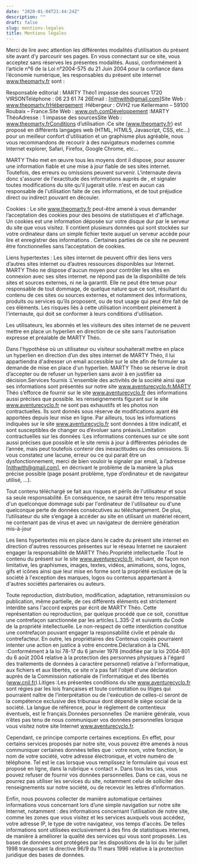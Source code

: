 ```yaml
---
date: "2020-01-04T21:44:24Z"
description: ""
draft: false
slug: mentions-legales
title: Mentions légales
---
```



Merci de lire avec attention les différentes modalités d’utilisation du présent site avant d’y parcourir ses pages. En vous connectant sur ce site, vous acceptez sans réserves les présentes modalités. Aussi, conformément à l’article n°6 de la Loi n°2004-575 du 21 Juin 2004 pour la confiance dans l’économie numérique, les responsables du présent site internet www.theomarty.fr sont :

Responsable editorial : MARTY Théo1 impasse des sources 1720 VIRSONTéléphone : 06 23 61 74 26Email : [nithwith@gmail.com]Site Web : www.theomarty.frHébergement :Hébergeur : OVH2 rue Kellermann – 59100 Roubaix – France.Site Web : www.ovh.comDéveloppement :MARTY ThéoAdresse : 1 impasse des sourcesSite Web : www.theomarty.frConditions d’utilisation :Ce site (www.theomarty.fr) est proposé en différents langages web (HTML, HTML5, Javascript, CSS, etc…) pour un meilleur confort d'utilisation et un graphisme plus agréable, nous vous recommandons de recourir à des navigateurs modernes comme Internet explorer, Safari, Firefox, Google Chrome, etc…

MARTY Théo met en œuvre tous les moyens dont il dispose, pour assurer une information fiable et une mise à jour fiable de ses sites internet. Toutefois, des erreurs ou omissions peuvent survenir. L'internaute devra donc s'assurer de l'exactitude des informations auprès de , et signaler toutes modifications du site qu'il jugerait utile. n'est en aucun cas responsable de l'utilisation faite de ces informations, et de tout préjudice direct ou indirect pouvant en découler.

Cookies : Le site www.theomarty.fr peut-être amené à vous demander l’acceptation des cookies pour des besoins de statistiques et d'affichage. Un cookies est une information déposée sur votre disque dur par le serveur du site que vous visitez. Il contient plusieurs données qui sont stockées sur votre ordinateur dans un simple fichier texte auquel un serveur accède pour lire et enregistrer des informations . Certaines parties de ce site ne peuvent être fonctionnelles sans l’acceptation de cookies.

Liens hypertextes : Les sites internet de peuvent offrir des liens vers d’autres sites internet ou d’autres ressources disponibles sur Internet. MARTY Théo ne dispose d'aucun moyen pour contrôler les sites en connexion avec ses sites internet. ne répond pas de la disponibilité de tels sites et sources externes, ni ne la garantit. Elle ne peut être tenue pour responsable de tout dommage, de quelque nature que ce soit, résultant du contenu de ces sites ou sources externes, et notamment des informations, produits ou services qu’ils proposent, ou de tout usage qui peut être fait de ces éléments. Les risques liés à cette utilisation incombent pleinement à l'internaute, qui doit se conformer à leurs conditions d'utilisation.

Les utilisateurs, les abonnés et les visiteurs des sites internet de ne peuvent mettre en place un hyperlien en direction de ce site sans l'autorisation expresse et préalable de MARTY Théo.

Dans l'hypothèse où un utilisateur ou visiteur souhaiterait mettre en place un hyperlien en direction d’un des sites internet de MARTY Théo, il lui appartiendra d'adresser un email accessible sur le site afin de formuler sa demande de mise en place d'un hyperlien. MARTY Théo se réserve le droit d’accepter ou de refuser un hyperlien sans avoir à en justifier sa décision.Services fournis :L'ensemble des activités de la société ainsi que ses informations sont présentés sur notre site www.aventurecyclo.fr.MARTY Théo s’efforce de fournir sur le site www.aventurecyclo.fr des informations aussi précises que possible. les renseignements figurant sur le site www.aventurecyclo.fr ne sont pas exhaustifs et les photos non contractuelles. Ils sont donnés sous réserve de modifications ayant été apportées depuis leur mise en ligne. Par ailleurs, tous les informations indiquées sur le site www.aventurecyclo.fr sont données à titre indicatif, et sont susceptibles de changer ou d’évoluer sans préavis.Limitation contractuelles sur les données :Les informations contenues sur ce site sont aussi précises que possible et le site remis à jour à différentes périodes de l’année, mais peut toutefois contenir des inexactitudes ou des omissions. Si vous constatez une lacune, erreur ou ce qui parait être un dysfonctionnement, merci de bien vouloir le signaler par email, à l’adresse [nithwith@gmail.com], en décrivant le problème de la manière la plus précise possible (page posant problème, type d’ordinateur et de navigateur utilisé, …).

Tout contenu téléchargé se fait aux risques et périls de l'utilisateur et sous sa seule responsabilité. En conséquence, ne saurait être tenu responsable d'un quelconque dommage subi par l'ordinateur de l'utilisateur ou d'une quelconque perte de données consécutives au téléchargement. De plus, l’utilisateur du site s’engage à accéder au site en utilisant un matériel récent, ne contenant pas de virus et avec un navigateur de dernière génération mis-à-jour

Les liens hypertextes mis en place dans le cadre du présent site internet en direction d'autres ressources présentes sur le réseau Internet ne sauraient engager la responsabilité de MARTY Théo.Propriété intellectuelle :Tout le contenu du présent sur le site www.aventurecyclo.fr, incluant, de façon non limitative, les graphismes, images, textes, vidéos, animations, sons, logos, gifs et icônes ainsi que leur mise en forme sont la propriété exclusive de la société à l'exception des marques, logos ou contenus appartenant à d'autres sociétés partenaires ou auteurs.

Toute reproduction, distribution, modification, adaptation, retransmission ou publication, même partielle, de ces différents éléments est strictement interdite sans l'accord exprès par écrit de MARTY Théo. Cette représentation ou reproduction, par quelque procédé que ce soit, constitue une contrefaçon sanctionnée par les articles L.335-2 et suivants du Code de la propriété intellectuelle. Le non-respect de cette interdiction constitue une contrefaçon pouvant engager la responsabilité civile et pénale du contrefacteur. En outre, les propriétaires des Contenus copiés pourraient intenter une action en justice à votre encontre.Déclaration à la CNIL :Conformément à la loi 78-17 du 6 janvier 1978 (modifiée par la loi 2004-801 du 6 août 2004 relative à la protection des personnes physiques à l'égard des traitements de données à caractère personnel) relative à l'informatique, aux fichiers et aux libertés, ce site n'a pas fait l'objet d'une déclaration auprès de la Commission nationale de l'informatique et des libertés (www.cnil.fr).Litiges :Les présentes conditions du site www.aventurecyclo.fr sont régies par les lois françaises et toute contestation ou litiges qui pourraient naître de l'interprétation ou de l'exécution de celles-ci seront de la compétence exclusive des tribunaux dont dépend le siège social de la société. La langue de référence, pour le règlement de contentieux éventuels, est le français.Données personnelles :De manière générale, vous n’êtes pas tenu de nous communiquer vos données personnelles lorsque vous visitez notre site Internet www.aventurecyclo.fr.

Cependant, ce principe comporte certaines exceptions. En effet, pour certains services proposés par notre site, vous pouvez être amenés à nous communiquer certaines données telles que : votre nom, votre fonction, le nom de votre société, votre adresse électronique, et votre numéro de téléphone. Tel est le cas lorsque vous remplissez le formulaire qui vous est proposé en ligne, dans la rubrique « contact ». Dans tous les cas, vous pouvez refuser de fournir vos données personnelles. Dans ce cas, vous ne pourrez pas utiliser les services du site, notamment celui de solliciter des renseignements sur notre société, ou de recevoir les lettres d’information.

Enfin, nous pouvons collecter de manière automatique certaines informations vous concernant lors d’une simple navigation sur notre site Internet, notamment : des informations concernant l’utilisation de notre site, comme les zones que vous visitez et les services auxquels vous accédez, votre adresse IP, le type de votre navigateur, vos temps d'accès. De telles informations sont utilisées exclusivement à des fins de statistiques internes, de manière à améliorer la qualité des services qui vous sont proposés. Les bases de données sont protégées par les dispositions de la loi du 1er juillet 1998 transposant la directive 96/9 du 11 mars 1996 relative à la protection juridique des bases de données.

